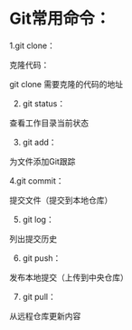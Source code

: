 # Git常用命令：

1.git clone：

克隆代码：

git clone 需要克隆的代码的地址

2. git status：

查看工作目录当前状态

3. git add：

为文件添加Git跟踪

4.git commit：

提交文件（提交到本地仓库）

5. git log：

列出提交历史

6. git push：

发布本地提交（上传到中央仓库）

7. git pull：

从远程仓库更新内容

